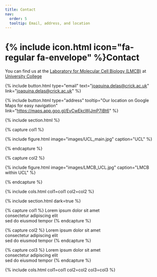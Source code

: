 ```yaml
---
title: Contact
nav:
  order: 5
  tooltip: Email, address, and location
---
```


# {% include icon.html icon="fa-regular fa-envelope" %}Contact

You can find us at the [Laboratory for Molecular Cell Biology (LMCB)](https://www.ucl.ac.uk/lmcb/lmcb-ucl) at [University College](https://www.ucl.ac.uk/)

{%
  include button.html
  type="email"
  text="joaquina.delas@crick.ac.uk"
  link="joaquina.delas@crick.ac.uk"
%}

{%
  include button.html
  type="address"
  tooltip="Our location on Google Maps for easy navigation"
  link="https://maps.app.goo.gl/EvCwEkcWjJmP7iBt6"
%}

{% include section.html %}

{% capture col1 %}

{%
  include figure.html
  image="images/UCL_main.jpg"
  caption="UCL"
%}

{% endcapture %}

{% capture col2 %}

{%
  include figure.html
  image="images/LMCB_UCL.jpg"
  caption="LMCB within UCL"
%}

{% endcapture %}

{% include cols.html col1=col1 col2=col2 %}

{% include section.html dark=true %}

{% capture col1 %}
Lorem ipsum dolor sit amet  
consectetur adipiscing elit  
sed do eiusmod tempor
{% endcapture %}

{% capture col2 %}
Lorem ipsum dolor sit amet  
consectetur adipiscing elit  
sed do eiusmod tempor
{% endcapture %}

{% capture col3 %}
Lorem ipsum dolor sit amet  
consectetur adipiscing elit  
sed do eiusmod tempor
{% endcapture %}

{% include cols.html col1=col1 col2=col2 col3=col3 %}
